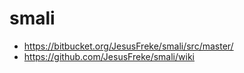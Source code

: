 # smali

* https://bitbucket.org/JesusFreke/smali/src/master/
* https://github.com/JesusFreke/smali/wiki
